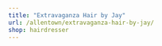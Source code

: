 ```yaml
---
title: "Extravaganza Hair by Jay"
url: /allentown/extravaganza-hair-by-jay/
shop: hairdresser
---
```


